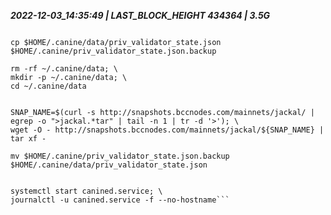 ***2022-12-03_14:35:49    |  LAST_BLOCK_HEIGHT 434364    |   3.5G***
```systemctl stop canined.service

cp $HOME/.canine/data/priv_validator_state.json $HOME/.canine/priv_validator_state.json.backup

rm -rf ~/.canine/data; \
mkdir -p ~/.canine/data; \
cd ~/.canine/data


SNAP_NAME=$(curl -s http://snapshots.bccnodes.com/mainnets/jackal/ | egrep -o ">jackal.*tar" | tail -n 1 | tr -d '>'); \
wget -O - http://snapshots.bccnodes.com/mainnets/jackal/${SNAP_NAME} | tar xf -

mv $HOME/.canine/priv_validator_state.json.backup $HOME/.canine/data/priv_validator_state.json


systemctl start canined.service; \
journalctl -u canined.service -f --no-hostname```
